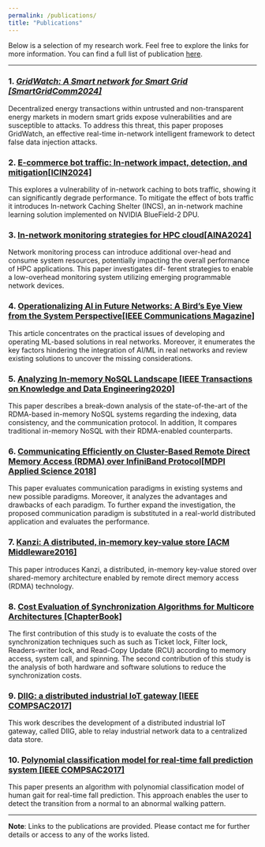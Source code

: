 ```yaml
---
permalink: /publications/
title: "Publications"
---
```

Below is a selection of my research work. Feel free to explore the links for more information. You can find a full list of publication <a href="/asset/publist.pdf" target="_blank">here</a>.

---

### 1. *[GridWatch: A Smart network for Smart Grid [SmartGridComm2024]](https://ora.ox.ac.uk/objects/uuid:cae1d460-3da1-4a5e-940e-05eb147a061c/files/svx021g97w)*
Decentralized energy transactions within untrusted and non-transparent energy markets in modern smart grids expose vulnerabilities and are susceptible to attacks. To address this threat, this paper proposes GridWatch, an effective real-time in-network intelligent framework to detect false data injection attacks.

### 2. **[E-commerce bot traffic: In-network impact, detection, and mitigation[ICIN2024]](https://eng.ox.ac.uk/media/zwgjgmef/hemmatpour2024incs.pdf)**
This explores a vulnerability of in-network caching to bots traffic, showing it can significantly degrade performance. To mitigate the effect of bots traffic it introduces In-network Caching Shelter (INCS), an in-network machine learning solution implemented on NVIDIA BlueField-2 DPU.

### 3. **[ In-network monitoring strategies for HPC cloud[AINA2024]](https://link.springer.com/chapter/10.1007/978-3-031-57942-4_35)**
Network monitoring process can introduce additional
over-head and consume system resources, potentially impacting the
overall performance of HPC applications. This paper investigates dif-
ferent strategies to enable a low-overhead monitoring system utilizing
emerging programmable network devices.

### 4. **[Operationalizing AI in Future Networks: A Bird’s Eye View from the System Perspective[IEEE Communications Magazine]](https://arxiv.org/pdf/2303.04073)**
This article concentrates on the practical issues of developing and operating ML-based solutions in real networks. Moreover, it enumerates the key factors hindering the integration of AI/ML
in real networks and review existing solutions to uncover the missing considerations.

### 5. **[Analyzing In-memory NoSQL Landscape [IEEE Transactions on Knowledge and Data Engineering2020]](https://ieeexplore.ieee.org/abstract/document/9119827)**
This paper describes a break-down analysis of the state-of-the-art of the RDMA-based in-memory NoSQL systems regarding the indexing, data consistency, and the communication protocol. In addition, It compares traditional in-memory NoSQL with their RDMA-enabled counterparts.

### 6. **[Communicating Efficiently on Cluster-Based Remote Direct Memory Access (RDMA) over InfiniBand Protocol[MDPI Applied Science 2018]](https://www.mdpi.com/2076-3417/8/11/2034)**
This paper evaluates communication paradigms in existing systems and new possible paradigms. Moreover, it analyzes the advantages and drawbacks of each paradigm. To further expand the investigation, the proposed communication paradigm is substituted in a real-world distributed application and evaluates the performance.

### 7. **[Kanzi: A distributed, in-memory key-value store [ACM Middleware2016]](https://dl.acm.org/doi/10.1145/3007592.3007594)**
This paper introduces Kanzi, a distributed, in-memory key-value stored over shared-memory architecture enabled by remote direct memory access (RDMA) technology.

### 8. **[Cost Evaluation of Synchronization Algorithms for Multicore Architectures [ChapterBook]](https://www.igi-global.com/chapter/cost-evaluation-of-synchronization-algorithms-for-multicore-architectures/214654)**
The first contribution of this study is to evaluate the costs of the synchronization techniques such as such as Ticket lock, Filter lock, Readers-writer lock, and Read-Copy Update (RCU) according to memory access, system call, and spinning. The second contribution of this study is the analysis of both hardware and software solutions to reduce the synchronization costs.

### 9. **[DIIG: a distributed industrial IoT gateway [IEEE COMPSAC2017]](https://ieeexplore.ieee.org/abstract/document/8029694)**
This work describes the development of a distributed industrial IoT gateway, called DIIG, able to relay industrial network data to a centralized data store.

### 10. **[Polynomial classification model for real-time fall prediction system [IEEE COMPSAC2017]](https://ieeexplore.ieee.org/document/8029725)**
This paper presents an algorithm with polynomial classification model of human gait for real-time fall prediction. This approach enables the user to detect the transition from a normal to an abnormal walking pattern. 

---

**Note**: Links to the publications are provided. Please contact me for further details or access to any of the works listed.


